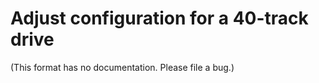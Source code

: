 <!-- This file is automatically generated. Do not edit. -->
# Adjust configuration for a 40-track drive

(This format has no documentation. Please file a bug.)
